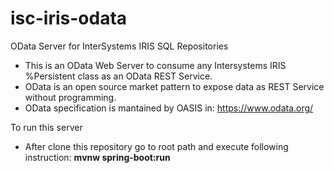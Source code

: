 # isc-iris-odata
OData Server for InterSystems IRIS SQL Repositories


- This is an OData Web Server to consume any Intersystems IRIS %Persistent class as an OData REST Service.
- OData is an open source market pattern to expose data as REST Service without programming.
- OData specification is mantained by OASIS in: https://www.odata.org/


To run this server


- After clone this repository go to root path and execute following instruction: <b>mvnw spring-boot:run</b>
